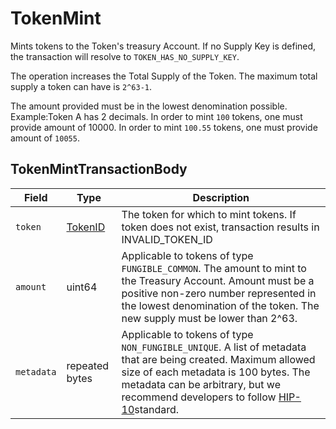 # TokenMint

Mints tokens to the Token's treasury Account. If no Supply Key is defined, the transaction will resolve to `TOKEN_HAS_NO_SUPPLY_KEY`.

The operation increases the Total Supply of the Token. The maximum total supply a token can have is `2^63-1`.

The amount provided must be in the lowest denomination possible.\
Example:Token A has 2 decimals. In order to mint `100` tokens, one must provide amount of 10000. In order to mint `100.55` tokens, one must provide amount of `10055`.

## TokenMintTransactionBody

| Field      | Type                                 | Description                                                                                                                                                                                                                                                                   |
| ---------- | ------------------------------------ | ----------------------------------------------------------------------------------------------------------------------------------------------------------------------------------------------------------------------------------------------------------------------------- |
| `token`    | [TokenID](../basic-types/tokenid.md) | The token for which to mint tokens. If token does not exist, transaction results in INVALID\_TOKEN\_ID                                                                                                                                                                        |
| `amount`   | uint64                               | Applicable to tokens of type `FUNGIBLE_COMMON`. The amount to mint to the Treasury Account. Amount must be a positive non-zero number represented in the lowest denomination of the token. The new supply must be lower than 2^63.                                            |
| `metadata` | repeated bytes                       | Applicable to tokens of type `NON_FUNGIBLE_UNIQUE`. A list of metadata that are being created. Maximum allowed size of each metadata is 100 bytes. The metadata can be arbitrary, but we recommend developers to follow [HIP-10](https://hips.hedera.com/hip/hip-10)standard. |
